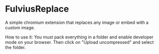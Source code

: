 # FulviusReplace
A simple chromium extension that replaces any image or embed with a custom image.

How to use it:
You must pack everything in a folder and enable developer mode on your browser. Then click on "Upload uncompressed" and select the folder.

